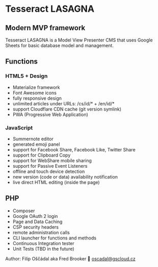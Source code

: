 # Tesseract LASAGNA

## Modern MVP framework

Tesseract LASAGNA is a Model View Presenter CMS that uses Google Sheets for basic database model and management.

## Functions

### HTML5 + Design

* Materialize framework
* Font Awesome icons
* fully responsive design
* unlimited articles under URLs: /cs/id/\* + /en/id/\*
* support Cloudflare CDN cache (git version symlink)
* PWA (Progressive Web Application)

### JavaScript

* Summernote editor
* generated emoji panel
* support for Facebook Share, Facebook Like, Twitter Share
* support for Clipboard Copy
* support for WebShare mobile sharing
* support for Passive Event Listeners
* offline and touch device detection
* new version (code or data) availability notification
* live direct HTML editing (inside the page)

## PHP

* Composer
* Google OAuth 2 login
* Page and Data Caching
* CSP security headers
* remote administration calls
* CLI launcher for functions and methods
* Continuous Integration tester
* Unit Tests (TBD in the future)

Author: Filip Oščádal aka Fred Brooker 💌 <oscadal@gscloud.cz>
